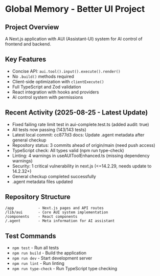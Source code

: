 # Global Memory - Better UI Project

## Project Overview
A Next.js application with AUI (Assistant-UI) system for AI control of frontend and backend.

## Key Features
- Concise API: `aui.tool().input().execute().render()`
- No `.build()` methods required
- Client-side optimization with `clientExecute()`
- Full TypeScript and Zod validation
- React integration with hooks and providers
- AI control system with permissions

## Recent Activity (2025-08-25 - Latest Update)
- Fixed failing rate limit test in aui-complete.test.ts (added audit: true)
- All tests now passing (143/143 tests)
- Latest local commit: cc877d3 docs: Update .agent metadata after general checkup
- Repository status: 3 commits ahead of origin/main (need push access)
- TypeScript check: All types valid (npm run type-check)
- Linting: 4 warnings in useAUIToolEnhanced.ts (missing dependency warnings)
- Security: 1 critical vulnerability in next.js (<=14.2.29, needs update to 14.2.32+)
- General checkup completed successfully
- .agent metadata files updated

## Repository Structure
```
/app           - Next.js pages and API routes
/lib/aui       - Core AUI system implementation
/components    - React components
/.agent        - Meta information for AI assistant
```

## Test Commands
- `npm test` - Run all tests
- `npm run build` - Build the application
- `npm run dev` - Start development server
- `npm run lint` - Run linting
- `npm run type-check` - Run TypeScript type checking